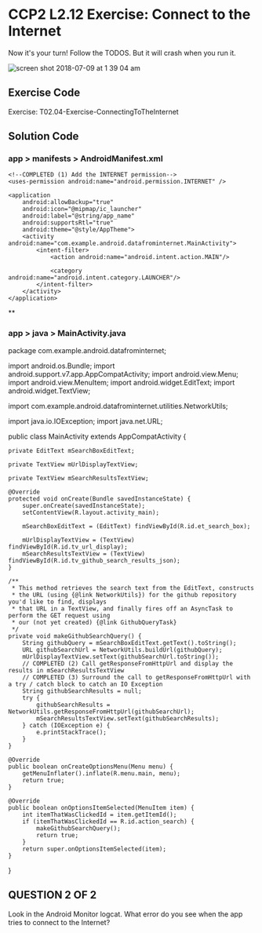 # CCP2 L2.12 Exercise: Connect to the Internet

Now it's your turn! Follow the TODOS. But it will crash when you run it.

![screen shot 2018-07-09 at 1 39 04 am](https://user-images.githubusercontent.com/9452839/42461369-3341b338-8355-11e8-9e81-644a7a2c559a.png)


## Exercise Code
Exercise: T02.04-Exercise-ConnectingToTheInternet


## Solution Code

### app > manifests > AndroidManifest.xml

<?xml version="1.0" encoding="utf-8"?>
<manifest xmlns:android="http://schemas.android.com/apk/res/android"
          package="com.example.android.datafrominternet">

    <!--COMPLETED (1) Add the INTERNET permission-->
    <uses-permission android:name="android.permission.INTERNET" />

    <application
        android:allowBackup="true"
        android:icon="@mipmap/ic_launcher"
        android:label="@string/app_name"
        android:supportsRtl="true"
        android:theme="@style/AppTheme">
        <activity android:name="com.example.android.datafrominternet.MainActivity">
            <intent-filter>
                <action android:name="android.intent.action.MAIN"/>

                <category android:name="android.intent.category.LAUNCHER"/>
            </intent-filter>
        </activity>
    </application>

</manifest>

**

### app > java > MainActivity.java

package com.example.android.datafrominternet;

import android.os.Bundle;
import android.support.v7.app.AppCompatActivity;
import android.view.Menu;
import android.view.MenuItem;
import android.widget.EditText;
import android.widget.TextView;

import com.example.android.datafrominternet.utilities.NetworkUtils;

import java.io.IOException;
import java.net.URL;

public class MainActivity extends AppCompatActivity {

    private EditText mSearchBoxEditText;

    private TextView mUrlDisplayTextView;

    private TextView mSearchResultsTextView;

    @Override
    protected void onCreate(Bundle savedInstanceState) {
        super.onCreate(savedInstanceState);
        setContentView(R.layout.activity_main);

        mSearchBoxEditText = (EditText) findViewById(R.id.et_search_box);

        mUrlDisplayTextView = (TextView) findViewById(R.id.tv_url_display);
        mSearchResultsTextView = (TextView) findViewById(R.id.tv_github_search_results_json);
    }

    /**
     * This method retrieves the search text from the EditText, constructs
     * the URL (using {@link NetworkUtils}) for the github repository you'd like to find, displays
     * that URL in a TextView, and finally fires off an AsyncTask to perform the GET request using
     * our (not yet created) {@link GithubQueryTask}
     */
    private void makeGithubSearchQuery() {
        String githubQuery = mSearchBoxEditText.getText().toString();
        URL githubSearchUrl = NetworkUtils.buildUrl(githubQuery);
        mUrlDisplayTextView.setText(githubSearchUrl.toString());
        // COMPLETED (2) Call getResponseFromHttpUrl and display the results in mSearchResultsTextView
        // COMPLETED (3) Surround the call to getResponseFromHttpUrl with a try / catch block to catch an IO Exception
        String githubSearchResults = null;
        try {
            githubSearchResults = NetworkUtils.getResponseFromHttpUrl(githubSearchUrl);
            mSearchResultsTextView.setText(githubSearchResults);
        } catch (IOException e) {
            e.printStackTrace();
        }
    }

    @Override
    public boolean onCreateOptionsMenu(Menu menu) {
        getMenuInflater().inflate(R.menu.main, menu);
        return true;
    }

    @Override
    public boolean onOptionsItemSelected(MenuItem item) {
        int itemThatWasClickedId = item.getItemId();
        if (itemThatWasClickedId == R.id.action_search) {
            makeGithubSearchQuery();
            return true;
        }
        return super.onOptionsItemSelected(item);
    }
}


## QUESTION 2 OF 2
Look in the Android Monitor logcat. What error do you see when the app tries to connect to the Internet?



